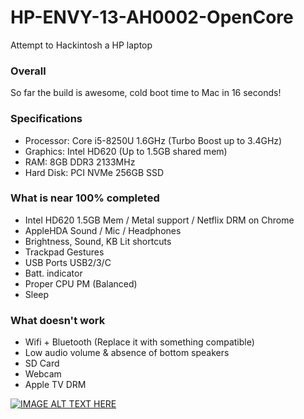 # HP-ENVY-13-AH0002-OpenCore
Attempt to Hackintosh a HP laptop

### Overall
So far the build is awesome, cold boot time to Mac in 16 seconds!

### Specifications

* Processor: Core i5-8250U 1.6GHz (Turbo Boost up to 3.4GHz)
* Graphics: Intel HD620 (Up to 1.5GB shared mem)
* RAM: 8GB DDR3 2133MHz
* Hard Disk: PCI NVMe 256GB SSD

### What is near 100% completed

* Intel HD620 1.5GB Mem / Metal support / Netflix DRM on Chrome
* AppleHDA Sound / Mic / Headphones
* Brightness, Sound, KB Lit shortcuts
* Trackpad Gestures
* USB Ports USB2/3/C
* Batt. indicator
* Proper CPU PM (Balanced)
* Sleep

### What doesn't work

* Wifi + Bluetooth (Replace it with something compatible)
* Low audio volume & absence of bottom speakers
* SD Card
* Webcam
* Apple TV DRM

[![IMAGE ALT TEXT HERE](https://img.youtube.com/vi/ErfofIAxkd4/0.jpg)](https://www.youtube.com/watch?v=ErfofIAxkd4)
